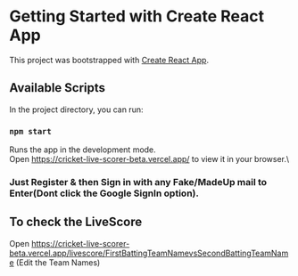 # Getting Started with Create React App

This project was bootstrapped with [Create React App](https://github.com/facebook/create-react-app).

## Available Scripts

In the project directory, you can run:

### `npm start`

Runs the app in the development mode.\
Open https://cricket-live-scorer-beta.vercel.app/ to view it in your browser.\
### Just Register & then Sign in with any Fake/MadeUp mail to Enter(Dont click the Google SignIn option).

## To check the LiveScore 
Open https://cricket-live-scorer-beta.vercel.app/livescore/FirstBattingTeamNamevsSecondBattingTeamName  (Edit the Team Names)
